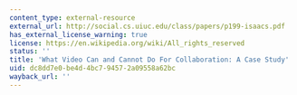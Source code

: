 ```yaml
---
content_type: external-resource
external_url: http://social.cs.uiuc.edu/class/papers/p199-isaacs.pdf
has_external_license_warning: true
license: https://en.wikipedia.org/wiki/All_rights_reserved
status: ''
title: 'What Video Can and Cannot Do For Collaboration: A Case Study'
uid: dc8dd7e0-be4d-4bc7-9457-2a09558a62bc
wayback_url: ''
---
```

